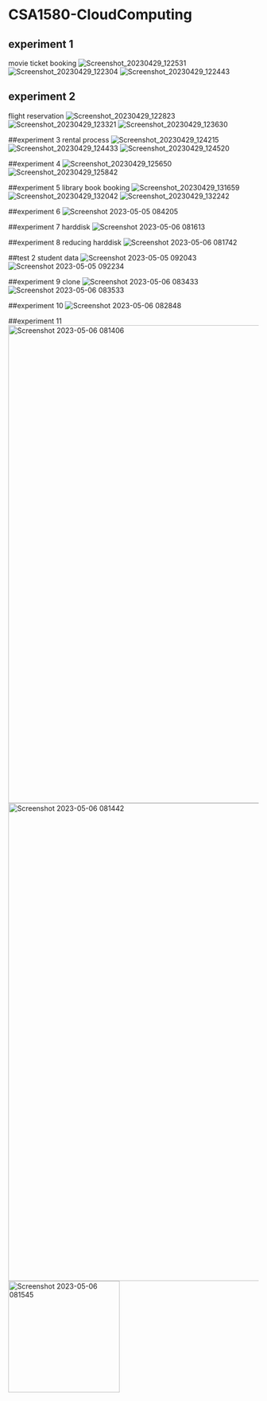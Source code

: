 # CSA1580-CloudComputing 

## experiment 1
movie ticket booking
![Screenshot_20230429_122531](https://user-images.githubusercontent.com/113351258/235289483-fa79a95c-705d-44e8-8370-6a6ce4d8caf2.png)
![Screenshot_20230429_122304](https://user-images.githubusercontent.com/113351258/235289506-f7db63d9-89d7-4ac8-918a-9b31c1060c9f.png)
![Screenshot_20230429_122443](https://user-images.githubusercontent.com/113351258/235289516-3fa57014-6922-4461-bf40-4d5ee8742811.png)

## experiment 2
flight reservation
![Screenshot_20230429_122823](https://user-images.githubusercontent.com/113351258/235289598-3765fe0f-0d28-4d42-a274-338a7c2a343b.png)
![Screenshot_20230429_123321](https://user-images.githubusercontent.com/113351258/235289610-94d37f4e-67e9-4970-b2aa-af6f962b0efb.png)
![Screenshot_20230429_123630](https://user-images.githubusercontent.com/113351258/235289618-088f49ef-0070-4a96-afd2-86cbb36c1b24.png)

##experiment 3
rental process
![Screenshot_20230429_124215](https://user-images.githubusercontent.com/113351258/235289656-41d9d397-0e36-4c0c-af06-e9db6452bcf1.png)
![Screenshot_20230429_124433](https://user-images.githubusercontent.com/113351258/235289662-f9ee59d0-cb91-4042-9d6b-9c99d85c8c13.png)
![Screenshot_20230429_124520](https://user-images.githubusercontent.com/113351258/235289672-e4e853b7-ceda-4321-98d1-4b2ef47bb7e0.png)

##experiment 4
![Screenshot_20230429_125650](https://user-images.githubusercontent.com/113351258/235289914-ffaa8c70-b0f3-4e07-ae65-ab1d9af20c78.png)
![Screenshot_20230429_125842](https://user-images.githubusercontent.com/113351258/235289918-6f6d3878-7d07-44d2-a48f-bb1b87a9a785.png)

##experiment 5
library book booking
![Screenshot_20230429_131659](https://user-images.githubusercontent.com/113351258/235291580-b4635248-5c3c-4085-a7be-9fb3c7def748.png)
![Screenshot_20230429_132042](https://user-images.githubusercontent.com/113351258/235291590-1e37c098-af22-49bc-bb79-2a5780bd2153.png)
![Screenshot_20230429_132242](https://user-images.githubusercontent.com/113351258/235291599-fc0416b4-dbee-41e9-a00c-1c0287858193.png)

##experiment 6
![Screenshot 2023-05-05 084205](https://user-images.githubusercontent.com/113351258/236372359-a290b9bf-f450-4ecd-a0ce-ba7ef234e001.png)
 
 ##experiment 7
 harddisk
 ![Screenshot 2023-05-06 081613](https://user-images.githubusercontent.com/113351258/236594772-466174df-3977-4b6c-8364-ae680975273b.png)

##experiment 8
reducing harddisk
![Screenshot 2023-05-06 081742](https://user-images.githubusercontent.com/113351258/236594813-253fe8ef-27a9-40b7-acd8-3a4e77fbd01f.png)

##test 2
student data
![Screenshot 2023-05-05 092043](https://user-images.githubusercontent.com/113351258/236594924-4976cd12-b717-43f7-bbc4-2791d33f7e90.png)
![Screenshot 2023-05-05 092234](https://user-images.githubusercontent.com/113351258/236594899-3ded2991-07e8-4391-8b97-83ff1fe68e30.png)

##experiment 9
clone
![Screenshot 2023-05-06 083433](https://user-images.githubusercontent.com/113351258/236595394-36fdd97d-e2d4-4855-8439-b50ac51835f1.png)
![Screenshot 2023-05-06 083533](https://user-images.githubusercontent.com/113351258/236595424-a47efaa6-46b8-4964-a308-5893919a5b7e.png)

 ##experiment 10
 ![Screenshot 2023-05-06 082848](https://user-images.githubusercontent.com/113351258/236595146-c06d6519-79f6-4e48-a4bc-7983288e0526.png)
 
 ##experiment 11
<img width="960" alt="Screenshot 2023-05-06 081406" src="https://user-images.githubusercontent.com/113408005/236594610-6bbfbeae-27ea-4e8f-b434-812019259ed1.png">
<img width="960" alt="Screenshot 2023-05-06 081442" src="https://user-images.githubusercontent.com/113408005/236594624-9594c0e6-3f94-4a49-a488-26b40c41991c.png">
<img width="224" alt="Screenshot 2023-05-06 081545" src="https://user-images.githubusercontent.com/113408005/236594650-41f2f931-c352-43f3-9778-4e26efc3b9c7.png">






